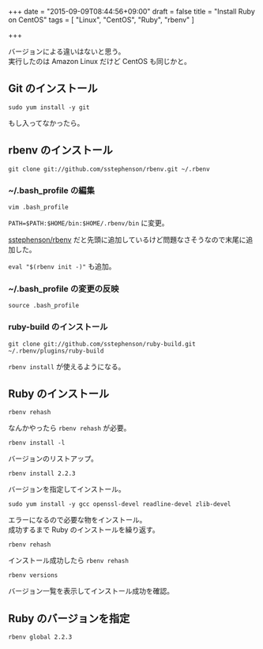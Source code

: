 +++
date = "2015-09-09T08:44:56+09:00"
draft = false
title = "Install Ruby on CentOS"
tags = [
    "Linux",
    "CentOS",
    "Ruby",
    "rbenv"
]

+++

バージョンによる違いはないと思う。<br>
実行したのは Amazon Linux だけど CentOS も同じかと。

## Git のインストール

```
sudo yum install -y git
```

もし入ってなかったら。

## rbenv のインストール

```
git clone git://github.com/sstephenson/rbenv.git ~/.rbenv
```

### ~/.bash_profile の編集

```
vim .bash_profile
```

`PATH=$PATH:$HOME/bin:$HOME/.rbenv/bin` に変更。

[sstephenson/rbenv](https://github.com/sstephenson/rbenv) だと先頭に追加しているけど問題なさそうなので末尾に追加した。

`eval "$(rbenv init -)"` も追加。

### ~/.bash_profile の変更の反映

```
source .bash_profile
```

### ruby-build のインストール

```
git clone git://github.com/sstephenson/ruby-build.git ~/.rbenv/plugins/ruby-build
```

`rbenv install` が使えるようになる。

## Ruby のインストール

```
rbenv rehash
```

なんかやったら `rbenv rehash` が必要。

```
rbenv install -l
```

バージョンのリストアップ。

```
rbenv install 2.2.3
```

バージョンを指定してインストール。

```
sudo yum install -y gcc openssl-devel readline-devel zlib-devel
```

エラーになるので必要な物をインストール。<br>
成功するまで Ruby のインストールを繰り返す。

```
rbenv rehash
```

インストール成功したら `rbenv rehash`

```
rbenv versions
```

バージョン一覧を表示してインストール成功を確認。

## Ruby のバージョンを指定

```
rbenv global 2.2.3
```